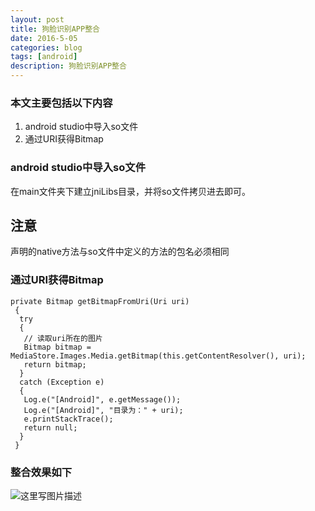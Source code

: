 ```yaml
---
layout: post
title: 狗脸识别APP整合
date: 2016-5-05
categories: blog
tags: [android]
description: 狗脸识别APP整合
---   
```


### 本文主要包括以下内容  

1. android studio中导入so文件  
2. 通过URI获得Bitmap  

### android studio中导入so文件  

在main文件夹下建立jniLibs目录，并将so文件拷贝进去即可。

## 注意
声明的native方法与so文件中定义的方法的包名必须相同

### 通过URI获得Bitmap    

```
private Bitmap getBitmapFromUri(Uri uri)
 {
  try
  {
   // 读取uri所在的图片
   Bitmap bitmap = MediaStore.Images.Media.getBitmap(this.getContentResolver(), uri);
   return bitmap;
  }
  catch (Exception e)
  {
   Log.e("[Android]", e.getMessage());
   Log.e("[Android]", "目录为：" + uri);
   e.printStackTrace();
   return null;
  }
 }
```

### 整合效果如下  

![这里写图片描述](http://img.blog.csdn.net/20160505142943483)